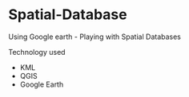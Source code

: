 # Spatial-Database
Using Google earth - Playing with Spatial Databases

Technology used

- KML
- QGIS
- Google Earth 
